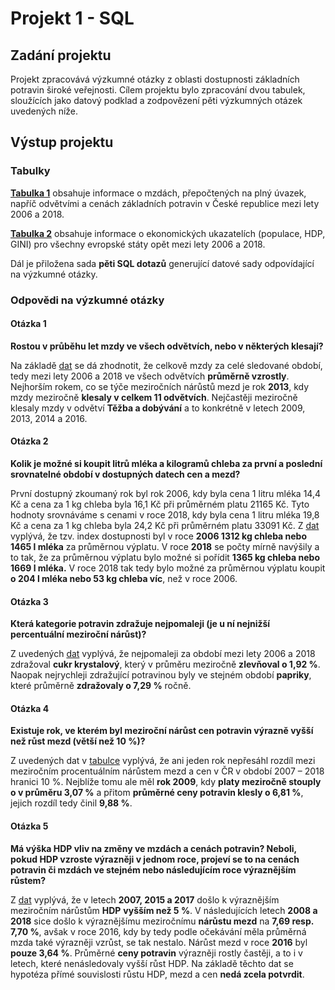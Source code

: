 # Projekt 1 - SQL

## Zadání projektu
Projekt zpracovává výzkumné otázky z oblasti dostupnosti základních potravin široké veřejnosti. Cílem projektu bylo zpracování dvou tabulek, sloužících jako datový podklad a zodpovězení pěti výzkumných otázek uvedených níže. 

## Výstup projektu

### Tabulky
**[Tabulka 1](https://github.com/VeronikaPolachova/Projekt_sql/blob/main/Project_SQL_PolachovaV_Table1.sql)** obsahuje informace o mzdách, přepočtených na plný úvazek, napříč odvětvími a cenách základních potravin v České republice mezi lety 2006 a 2018.

**[Tabulka 2](https://github.com/VeronikaPolachova/Projekt_sql/blob/main/Project_SQL_PolachovaV_Table2.sql)** obsahuje informace o ekonomických ukazatelích (populace, HDP, GINI) pro všechny evropské státy opět mezi lety 2006 a 2018.

Dál je přiložena sada **pěti SQL dotazů** generující datové sady odpovídající na výzkumné otázky.

### Odpovědi na výzkumné otázky

#### Otázka 1
**Rostou v průběhu let mzdy ve všech odvětvích, nebo v některých klesají?**

Na základě [dat](https://github.com/VeronikaPolachova/Projekt_sql/blob/main/otazka1.sql) se dá zhodnotit, že celkově mzdy za celé sledované období, tedy mezi lety 2006 a 2018 ve všech odvětvích **průměrně vzrostly**. Nejhorším rokem, co se týče meziročních nárůstů mezd je rok **2013**, kdy mzdy meziročně **klesaly v celkem 11 odvětvích**. Nejčastěji meziročně klesaly mzdy v odvětví **Těžba a dobývání** a to konkrétně v letech 2009, 2013, 2014 a 2016.

#### Otázka 2
**Kolik je možné si koupit litrů mléka a kilogramů chleba za první a poslední srovnatelné období v dostupných datech cen a mezd?**

První dostupný zkoumaný rok byl rok 2006, kdy byla cena 1 litru mléka 14,4 Kč a cena za 1 kg chleba byla 16,1 Kč při průměrném platu 21165 Kč. Tyto hodnoty srovnáváme s cenami v roce 2018, kdy byla cena 1 litru mléka 19,8 Kč a cena za 1 kg chleba byla 24,2 Kč při průměrném platu 33091 Kč. 
Z [dat](https://github.com/VeronikaPolachova/Projekt_sql/blob/main/otazka2.sql) vyplývá, že tzv. index dostupnosti byl v roce **2006 1312 kg chleba nebo 1465 l mléka** za průměrnou výplatu. V roce **2018** se počty mírně navýšily a to tak, že za průměrnou výplatu bylo možné si pořídit **1365 kg chleba nebo 1669 l mléka.** 
V roce 2018 tak tedy bylo možné za průměrnou výplatu koupit **o 204 l mléka nebo 53 kg chleba víc**, než v roce 2006.

#### Otázka 3
**Která kategorie potravin zdražuje nejpomaleji (je u ní nejnižší percentuální meziroční nárůst)?**

Z uvedených [dat](https://github.com/VeronikaPolachova/Projekt_sql/blob/main/otazka3.sql) vyplývá, že nejpomaleji za období mezi lety 2006 a 2018 zdražoval **cukr krystalový**, který v průměru meziročně **zlevňoval o 1,92 %**. Naopak nejrychleji zdražující potravinou byly ve stejném období **papriky**, které průměrně **zdražovaly o 7,29 %** ročně. 

#### Otázka 4
**Existuje rok, ve kterém byl meziroční nárůst cen potravin výrazně vyšší než růst mezd (větší než 10 %)?**

Z uvedených dat v [tabulce](https://github.com/VeronikaPolachova/Projekt_sql/blob/main/otazka4.sql) vyplývá, že ani jeden rok nepřesáhl rozdíl mezi meziročním procentuálním nárůstem mezd a cen v ČR v období 2007 – 2018 hranici 10 %. Nejblíže tomu ale měl **rok 2009**, kdy **platy meziročně stouply o v průměru 3,07 %** a přitom **průměrné ceny potravin klesly o 6,81 %**, jejich rozdíl tedy činil **9,88 %**.

#### Otázka 5
**Má výška HDP vliv na změny ve mzdách a cenách potravin? Neboli, pokud HDP vzroste výrazněji v jednom roce, projeví se to na cenách potravin či mzdách ve stejném nebo následujícím roce výraznějším růstem?**

Z [dat](https://github.com/VeronikaPolachova/Projekt_sql/blob/main/otazka5.sql) vyplývá, že v letech **2007, 2015 a 2017** došlo k výraznějším meziročním nárůstům **HDP** **vyšším než 5 %**. V následujících letech **2008 a 2018** sice došlo k výraznějšímu meziročnímu **nárůstu mezd** na **7,69 resp. 7,70 %**, avšak v roce 2016, kdy by tedy podle očekávání měla průměrná mzda také výrazněji vzrůst, se tak nestalo. Nárůst mezd v roce **2016** byl **pouze 3,64 %**.
Průměrné **ceny potravin** výrazněji rostly častěji, a to i v letech, které nenásledovaly vyšší růst HDP. 
Na základě těchto dat se hypotéza přímé souvislosti růstu HDP, mezd a cen **nedá zcela potvrdit**. 



 
